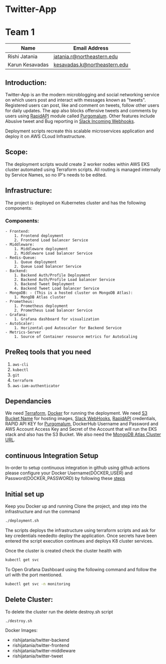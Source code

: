 # Twitter-App
# Team 1
| Name | Email Address |
| --- | --- |
| Rishi Jatania | jatania.r@northeastern.edu |
| Karun Kesavadas | kesavadas.k@northeastern.edu |

## Introduction:
Twitter-App is an the modern microblogging and social networking service on which users post and interact with messages known as "tweets". Registered users can post, like and comment on tweets, follow other users for daily updates. The app also blocks offensive tweets and comments by users using [RapidAPI](https://rapidapi.com) module called [Purgomalum](https://rapidapi.com/community/api/PurgoMalum/details). Other features include Abusive tweet and Bug reporting in [Slack Incoming Webhooks](https://api.slack.com/messaging/webhooks).

Deployment scripts recreate this scalable microservices application and deploy it on AWS CLoud Infrastructure. 

## Scope:
The deployment scripts would create 2 worker nodes within AWS EKS cluster automated using Terraform scripts. All routing is managed internally by Service Names, so no IP's needs to be edited.

## Infrastructure:
The project is deployed on Kubernetes cluster and has the following components:
### Components:
	- Frontend:
		1. Frontend deployment
		2. Frontend Load balancer Service
	- Middleware:
		1. Middleware deployment
		2. Middleware Load balancer Service
	- Redis-Queue:
		1. Queue deployment
		2. Queue Load balancer Service
	- Backend:
		1. Backend Auth/Profile Deployment
		2. Backend Auth/Profile Load balancer Service
		3. Backend Tweet Deployment 
		4. Backend Tweet Load balancer Service
	- MongoDB: - (This is a hosted cluster on MongoDB Atlas):
		1. MongDB Atlas cluster
	- Prometheus:
		1. Prometheus deployment
		2. Prometheus Load balancer Service
	- Grafana:
		1. Grafana dashboard for visualization
	- AutoScaler:
		1. Horizontal-pod Autoscaler for Backend Service
	- Metrics-Server
		1. Source of Container resource metrics for AutoScaling

## PreReq tools that you need

1. `aws-cli`
2. `kubectl`
3. `git`
4. `terraform`
5. `aws-iam-authenticator`
## Dependancies

We need [Terraform](https://www.terraform.io/downloads.html), [Docker](https://docs.docker.com/get-docker/) for running the deployment.
We need [S3 Bucket Name](https://aws.amazon.com/s3/) for hosting images, [Slack WebHooks](https://api.slack.com/messaging/webhooks), [RapidAPI](https://rapidapi.com) credentials, RAPID API KEY for [Purgomalum](https://rapidapi.com/community/api/PurgoMalum/details), DockerHub Username and Password and AWS Account Access Key and Secret of the Account that will run the EKS stack and also has the S3 Bucket.
We also need the [MongoDB Atlas Cluster URL](https://www.mongodb.com/cloud).

## continuous Integration Setup
In-order to setup continuous integration in github using github actions please configure your Docker Username(DOCKER_USER) and Password(DOCKER_PASSWORD) by following these [steps](https://secrethub.io/docs/guides/github-actions/#pass-credenitals-to-github-action)


## Initial set up
Keep you Docker up and running
Clone the project, and step into the infrastructure and run the command
```sh
./deployment.sh
```
The scripts deploys the infrastructure using terraform scripts and ask for key credentials neededto deploy the application. Once secrets have been entered the script execution continues and deploys K8 cluster services. 

Once the cluster is created check the cluster health with 

```sh
kubectl get svc
```
To Open Grafana Dashboard using the following command and follow the url with the port mentioned.

```sh
kubectl get svc -n monitoring
```
## Delete Cluster:

To delete the cluster run the delete destroy.sh script

```sh
./destroy.sh
```

Docker Images:
- rishijatania/twitter-backend
- rishijatania/twitter-frontend
- rishijatania/twitter-middleware
- rishijatania/twitter-tweet
